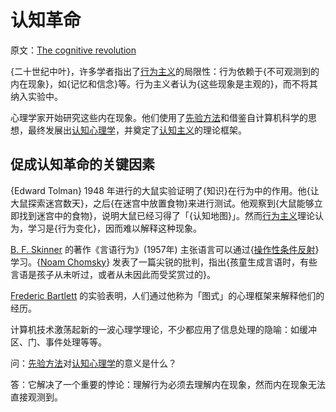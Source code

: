 # 认知革命

原文：[The cognitive revolution](https://notes.andymatuschak.org/The_cognitive_revolution)

{二十世纪中叶}，许多学者指出了[行为主义](https://notes.andymatuschak.org/zGYJ27hxJfdLQHBWedUpD5sq3p9Y1GnKk9q)的局限性：行为依赖于{不可观测到的内在现象}，如{记忆和信念}等。行为主义者认为{这些现象是主观的}，而不将其纳入实验中。

心理学家开始研究这些内在现象。他们使用了[先验方法](https://notes.andymatuschak.org/z4EhH4wm5Lw5rhF2omcLxvmFT7SnnmH1v7kd4)和借鉴自计算机科学的思想，最终发展出[认知心理学](https://notes.andymatuschak.org/zLQzZhPX1oCXyCAt6fL1J2Hf6vWnEw91jhz)，并奠定了[认知主义](https://notes.andymatuschak.org/z29ws8NQEBoinKywNv2fx74PJ32CQm96uhau)的理论框架。

## 促成认知革命的关键因素

{Edward Tolman} 1948 年进行的大鼠实验证明了{知识}在行为中的作用。他{让大鼠探索迷宫数天}，之后{在迷宫中放置食物}来进行测试。他观察到{大鼠能够立即找到迷宫中的食物}，说明大鼠已经习得了「{认知地图}」。然而[行为主义](https://notes.andymatuschak.org/zGYJ27hxJfdLQHBWedUpD5sq3p9Y1GnKk9q)理论认为，学习是{行为变化}，因而难以解释这种现象。

[B. F. Skinner](https://notes.andymatuschak.org/zv4siQE8YmE7gU1tcoeQV4H9SEnrkAahyby) 的著作《言语行为》(1957年) 主张语言可以通过{[操作性条件反射](https://notes.andymatuschak.org/z151kK7wBFk9U6tVXGzxTxignvwfKtAaAK1)}学习。{[Noam Chomsky](https://notes.andymatuschak.org/z4SLQdjLRfsiAfpXJt3JYVMum23Pr4jthji6F)} 发表了一篇尖锐的批判，指出{孩童生成言语时，有些言语是孩子从未听过，或者从未因此而受奖赏过的}。

[Frederic Bartlett](https://notes.andymatuschak.org/zWA26zctXTTLEQ1ikD4KuqTC4ffizupyo4XX) 的实验表明，人们通过他称为「图式」的心理框架来解释他们的经历。

计算机技术激荡起新的一波心理学理论，不少都应用了信息处理的隐喻：如缓冲区、门、事件处理等等。

问：[先验方法](https://notes.andymatuschak.org/Transcendental_method)对[认知心理学](https://notes.andymatuschak.org/Cognitive_psychology)的意义是什么？

答：它解决了一个重要的悖论：理解行为必须去理解内在现象，然而内在现象无法直接观测到。